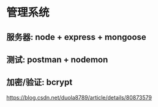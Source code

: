 # 管理系统

## 服务器: node + express + mongoose

## 测试: postman + nodemon

## 加密/验证: bcrypt
https://blog.csdn.net/duola8789/article/details/80873579
